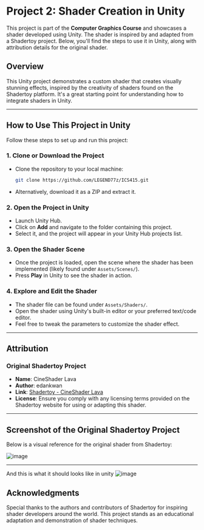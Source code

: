 # **Project 2: Shader Creation in Unity**

This project is part of the **Computer Graphics Course** and showcases a shader developed using Unity. The shader is inspired by and adapted from a Shadertoy project. Below, you'll find the steps to use it in Unity, along with attribution details for the original shader.

## **Overview**
This Unity project demonstrates a custom shader that creates visually stunning effects, inspired by the creativity of shaders found on the Shadertoy platform. It's a great starting point for understanding how to integrate shaders in Unity.

---

## **How to Use This Project in Unity**

Follow these steps to set up and run this project:

### **1. Clone or Download the Project**
- Clone the repository to your local machine:
  ```bash
  git clone https://github.com/LEGEND77z/ICS415.git
  ```
- Alternatively, download it as a ZIP and extract it.

### **2. Open the Project in Unity**
- Launch Unity Hub.
- Click on **Add** and navigate to the folder containing this project.
- Select it, and the project will appear in your Unity Hub projects list.

### **3. Open the Shader Scene**
- Once the project is loaded, open the scene where the shader has been implemented (likely found under `Assets/Scenes/`).
- Press **Play** in Unity to see the shader in action.

### **4. Explore and Edit the Shader**
- The shader file can be found under `Assets/Shaders/`.
- Open the shader using Unity's built-in editor or your preferred text/code editor.
- Feel free to tweak the parameters to customize the shader effect.

---

## **Attribution**

### **Original Shadertoy Project**
- **Name**: CineShader Lava 
- **Author**: edankwan
- **Link**: [Shadertoy - CineShader Lava](https://www.shadertoy.com/view/3sySRK)
- **License**: Ensure you comply with any licensing terms provided on the Shadertoy website for using or adapting this shader.

---

## **Screenshot of the Original Shadertoy Project**
Below is a visual reference for the original shader from Shadertoy:

![image](https://github.com/user-attachments/assets/32600cd2-6d18-499a-bfab-167a46eec2ae)

---
And this is what it should looks like in unity
![image](https://github.com/user-attachments/assets/7ac24224-72cc-4935-bd65-d4e64afc81e8)

## **Acknowledgments**
Special thanks to the authors and contributors of Shadertoy for inspiring shader developers around the world. This project stands as an educational adaptation and demonstration of shader techniques.
